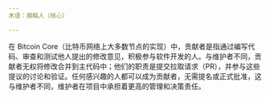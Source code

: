 ```yaml
---
术语：撰稿人（核心）

---
```

在 Bitcoin Core（比特币网络上大多数节点的实现）中，贡献者是指通过编写代码、审查和测试他人提出的修改意见，积极参与软件开发的人。与维护者不同，贡献者无权将修改合并到主代码中；他们的职责是提交拉取请求（PR），并参与这些提议的讨论和验证。任何感兴趣的人都可以成为贡献者，无需提名或正式批准，这与维护者不同，维护者在项目中承担着更高的管理和决策责任。